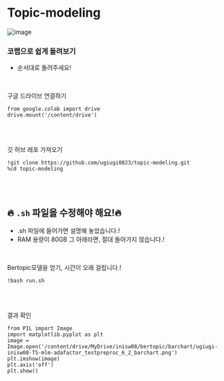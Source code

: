 # Topic-modeling

![image](https://github.com/ugiugi0823/topic-modeling/assets/106899647/9f515358-a9c3-48cb-93d4-953145f7c6e7)


### 코랩으로 쉽게 돌려보기
- 순서대로 돌려주세요!

<br/>


구글 드라이브 연결하기
```
from google.colab import drive
drive.mount('/content/drive')
```
<br/><br/>


깃 허브 레포 가져오기
```
!git clone https://github.com/ugiugi0823/topic-modeling.git
%cd topic-modeling
```
<br/><br/>



## 🔥 `.sh` 파일을 수정해야 해요!🔥
- .sh 파일에 들어가면 설명해 놓았습니다.!
- RAM 용량이 80GB 그 아래라면, 절대 돌아가지 않습니다.!

<br/>

Bertopic모델을 얻기, 시간이 오래 걸립니다.!
```
!bash run.sh
```
<br/><br/>




결과 확인
```
from PIL import Image
import matplotlib.pyplot as plt
image = Image.open('/content/drive/MyDrive/inisw08/bertopic/barchart/ugiugi-inisw08-T5-mlm-adafactor_testpreproc_6_2_barchart.png')
plt.imshow(image)
plt.axis('off')  
plt.show()
```















